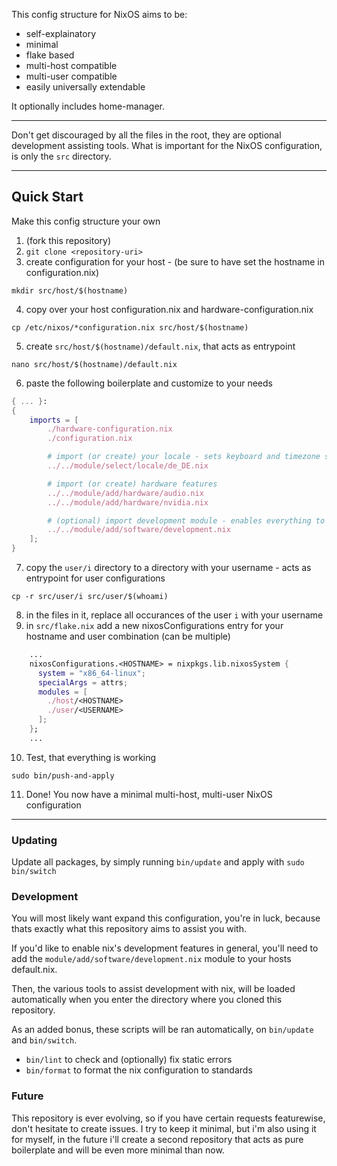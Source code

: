 This config structure for NixOS aims to be:
- self-explainatory
- minimal
- flake based
- multi-host compatible
- multi-user compatible
- easily universally extendable

It optionally includes home-manager.

***
Don't get discouraged by all the files in the root, they are optional development assisting tools.
What is important for the NixOS configuration, is only the `src` directory.
***

## Quick Start
Make this config structure your own
1. (fork this repository)
2. `git clone <repository-uri>`
3. create configuration for your host - (be sure to have set the hostname in configuration.nix)
```shell
mkdir src/host/$(hostname)
```
4. copy over your host configuration.nix and hardware-configuration.nix 
```shell
cp /etc/nixos/*configuration.nix src/host/$(hostname)
```
5. create `src/host/$(hostname)/default.nix`, that acts as entrypoint
```shell
nano src/host/$(hostname)/default.nix
```
6. paste the following boilerplate and customize to your needs
```nix
{ ... }:
{
    imports = [
        ./hardware-configuration.nix
        ./configuration.nix

        # import (or create) your locale - sets keyboard and timezone stuff
        ../../module/select/locale/de_DE.nix

        # import (or create) hardware features
        ../../module/add/hardware/audio.nix
        ../../module/add/hardware/nvidia.nix

        # (optional) import development module - enables everything to further develop this config
        ../../module/add/software/development.nix
    ];
}
```
7. copy the `user/i` directory to a directory with your username - acts as entrypoint for user configurations
```shell
cp -r src/user/i src/user/$(whoami)
```
8. in the files in it, replace all occurances of the user `i` with your username
9. in `src/flake.nix` add a new nixosConfigurations entry for your hostname and user combination (can be multiple)
```nix
    ...
    nixosConfigurations.<HOSTNAME> = nixpkgs.lib.nixosSystem {
      system = "x86_64-linux";
      specialArgs = attrs;
      modules = [
        ./host/<HOSTNAME>
        ./user/<USERNAME>
      ];
    };
    ...
```
10. Test, that everything is working
```shell
sudo bin/push-and-apply
```
11. Done! You now have a minimal multi-host, multi-user NixOS configuration
***

### Updating
Update all packages, by simply running `bin/update` and apply with `sudo bin/switch`

### Development
You will most likely want expand this configuration, you're in luck, because thats exactly what this repository aims to assist you with. 

If you'd like to enable nix's development features in general, you'll need to add the `module/add/software/development.nix` module to your hosts default.nix.

Then, the various tools to assist development with nix, will be loaded automatically when you enter the directory where you cloned this repository.

As an added bonus, these scripts will be ran automatically, on `bin/update` and `bin/switch`.

- `bin/lint` to check and (optionally) fix static errors
- `bin/format` to format the nix configuration to standards


### Future
This repository is ever evolving, so if you have certain requests featurewise, don't hesitate to create issues.
I try to keep it minimal, but i'm also using it for myself, in the future i'll create a second repository
that acts as pure boilerplate and will be even more minimal than now.
